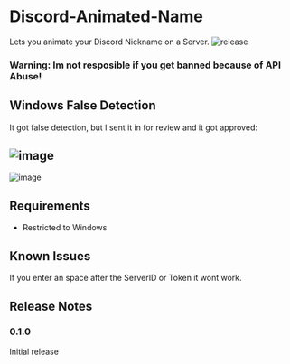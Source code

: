 # Discord-Animated-Name
Lets you animate your Discord Nickname on a Server. 
![release](https://github.com/LG69LG/Discord-Animated-Name/releases)
### Warning: Im not resposible if you get banned because of API Abuse!

## Windows False Detection

It got false detection, but I sent it in for review and it got approved:

![image](https://user-images.githubusercontent.com/59141695/153754233-9c2b9a84-7a5d-480a-8fdb-6fd59c30dfbe.png)
---------------------------------------------------------------------------------------------------------------
![image](https://user-images.githubusercontent.com/59141695/153754239-26704399-7dd1-4d77-9d76-552a8b1f19a1.png)

## Requirements

- Restricted to Windows

## Known Issues

If you enter an space after the ServerID or Token it wont work.

## Release Notes

### 0.1.0

Initial release
